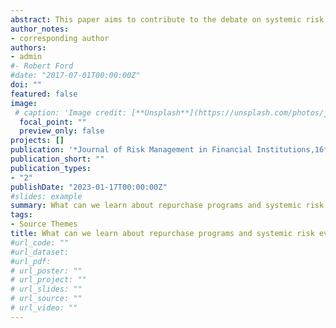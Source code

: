 ```yaml
---
abstract: This paper aims to contribute to the debate on systemic risk by measuring and comparing systemic risk and interconnectedness when banks repurchase shares during financial turmoil. We assess the extent to which buyback programs within banks contribute to systemic risk. We rely on several measures of systemic risk and connectedness in a sample of 112 US banks during a tranquil and unstable period. Our empirical results reveal remarkable increases in systemic risk in repurchasing banks compared to non repurchasing banks. Repurchasing banks contribute relatively the most to systemic risk and are more exposed to it in a time of the European Debt crisis and the Covid_19 period. Banks that repurchased shares strengthened indirect links during systemic events and are potentially riskier. In addition, results classify and rank banks in terms of systemic risk involvement and connectedness and build a valuable contribution about the identification of systematically important banks.
author_notes:
- corresponding author
authors:
- admin
#- Robert Ford
#date: "2017-07-01T00:00:00Z"
doi: ""
featured: false
image:
 # caption: 'Image credit: [**Unsplash**](https://unsplash.com/photos/jdD8gXaTZsc)'
  focal_point: ""
  preview_only: false
projects: []
publication: '*Journal of Risk Management in Financial Institutions,16*(1)'
publication_short: ""
publication_types:
- "2"
publishDate: "2023-01-17T00:00:00Z"
#slides: example
summary: What can we learn about repurchase programs and systemic risk evidence from U S banks during financial turmoil
tags:
- Source Themes
title: What can we learn about repurchase programs and systemic risk evidence from U S banks during financial turmoil
#url_code: ""
#url_dataset: 
#url_pdf: 
# url_poster: ""
# url_project: ""
# url_slides: ""
# url_source: ""
# url_video: ""
---
```


